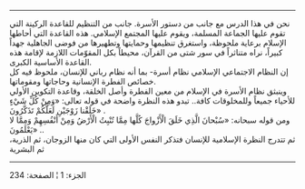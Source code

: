 ------------------------------------------------------------------------

نحن في هذا الدرس مع جانب من دستور الأسرة. جانب من التنظيم للقاعدة
الركينة التي تقوم عليها الجماعة المسلمة، ويقوم عليها المجتمع الإسلامي.
هذه القاعدة التي أحاطها الإسلام برعاية ملحوظة، واستغرق تنظيمها وحمايتها
وتطهيرها من فوضى الجاهلية جهداً كبيراً، نراه متناثراً في سور شتى من القرآن،
محيطاً بكل المقوّمات اللازمة لإقامة هذه القاعدة الأساسية الكبرى.  
إن النظام الاجتماعي الإسلامي نظام أسرة- بما أنه نظام رباني للإنسان،
ملحوظ فيه كل خصائص الفطرة الإنسانية وحاجاتها ومقوماتها.  
وينبثق نظام الأسرة في الإسلام من معين الفطرة وأصل الخلقة، وقاعدة التكوين
الأولي للأحياء جميعاً وللمخلوقات كافة.. تبدو هذه النظرة واضحة في قوله
تعالى: «وَمِنْ كُلِّ شَيْءٍ خَلَقْنا زَوْجَيْنِ لَعَلَّكُمْ تَذَكَّرُونَ» .  
ومن قوله سبحانه: «سُبْحانَ الَّذِي خَلَقَ الْأَزْواجَ كُلَّها مِمَّا تُنْبِتُ الْأَرْضُ وَمِنْ أَنْفُسِهِمْ
وَمِمَّا لا يَعْلَمُونَ» ..  
ثم تتدرج النظرة الإسلامية للإنسان فتذكر النفس الأولى التي كان منها
الزوجان، ثم الذرية، ثم البشرية

------------------------------------------------------------------------

الجزء: 1 ¦ الصفحة: 234

